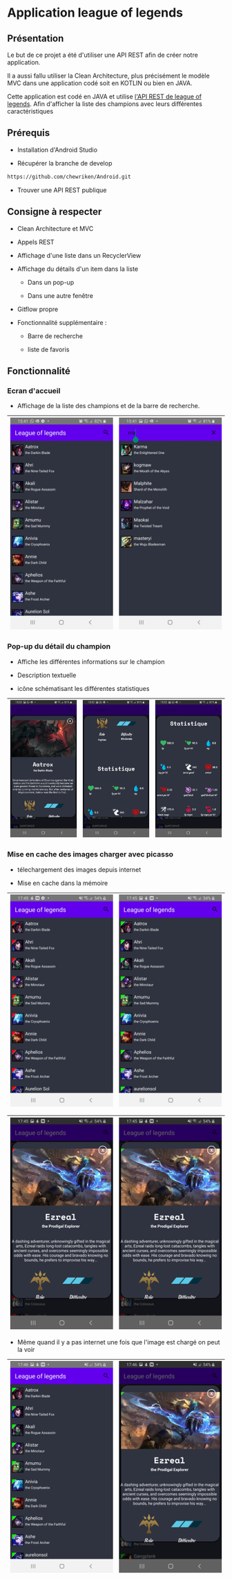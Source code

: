 # Application league of legends


## Présentation

Le but de ce projet a été d'utiliser une API REST afin de créer notre application.

Il a aussi fallu utiliser la Clean Architecture, plus précisément le modèle MVC dans une application codé soit en KOTLIN ou bien en JAVA.

Cette application est codé en JAVA et utilise [l'API REST de league of legends](https://developer.riotgames.com/docs/lol). Afin d'afficher la liste des champions avec leurs différentes caractéristiques


## Prérequis

* Installation d'Android Studio

* Récupérer la branche de develop

```bash
https://github.com/chewriken/Android.git
```

* Trouver une API REST publique


## Consigne à respecter

* Clean Architecture et MVC

* Appels REST

* Affichage d'une liste dans un RecyclerView

* Affichage du détails d'un item dans la liste

  * Dans un pop-up

  * Dans une autre fenêtre

* Gitflow propre

* Fonctionnalité supplémentaire :

  * Barre de recherche
  
  * liste de favoris
  
    
## Fonctionnalité  

### Ecran d'accueil

* Affichage de la liste des champions et de la barre de recherche.

| <img src="https://github.com/chewriken/Android/blob/master/img_readme/accueil.jpg" width="350"> | <img src="https://github.com/chewriken/Android/blob/master/img_readme/recherche.jpg" width="350"> |
| ------------ | ------------- |

### Pop-up du détail du champion

* Affiche les différentes informations sur le champion

* Description textuelle

* icône schématisant les différentes statistiques

| <img src="https://github.com/chewriken/Android/blob/master/img_readme/popup_1.jpg" width="350"> | <img src="https://github.com/chewriken/Android/blob/master/img_readme/popup_2.jpg" width="350"> | <img src="https://github.com/chewriken/Android/blob/master/img_readme/popup_3.jpg" width="350"> | 
| ------------ | ------------- |------------- |


### Mise en cache des images charger avec picasso

* télechargement des images depuis internet

* Mise en cache dans la mémoire


| <img src="https://github.com/chewriken/Projet_Android/blob/master/img_readme/Screenshot_20200531-174508_League%20of%20legends.jpg" width="350"> | <img src="https://github.com/chewriken/Projet_Android/blob/master/img_readme/Screenshot_20200531-174540_League%20of%20legends.jpg" width="350"> |
| ------------ | ------------- |

| <img src="https://github.com/chewriken/Projet_Android/blob/master/img_readme/Screenshot_20200531-174554_League%20of%20legends.jpg" width="350"> | <img src="https://github.com/chewriken/Projet_Android/blob/master/img_readme/Screenshot_20200531-174559_League%20of%20legends.jpg" width="350"> |
| ------------ | ------------- |

* Même quand il y a pas internet une fois que l'image est chargé on peut la voir

| <img src="https://github.com/chewriken/Projet_Android/blob/master/img_readme/Screenshot_20200531-174612_League%20of%20legends.jpg" width="350"> | <img src="https://github.com/chewriken/Projet_Android/blob/master/img_readme/Screenshot_20200531-174620_League%20of%20legends.jpg" width="350"> |
| ------------ | ------------- |
